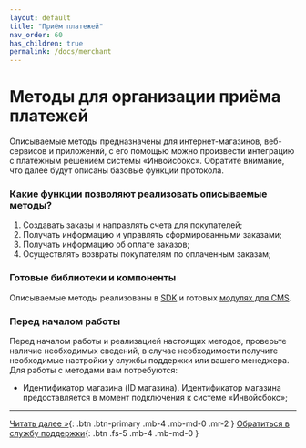 ```yaml
---
layout: default
title: "Приём платежей"
nav_order: 60
has_children: true
permalink: /docs/merchant
---
```


# Методы для организации приёма платежей

Описываемые методы предназначены для интернет-магазинов, веб-сервисов и приложений, с его помощью можно произвести
интеграцию с платёжным решением системы «Инвойсбокс». Обратите внимание, что далее будут описаны базовые
функции протокола.

### Какие функции позволяют реализовать описываемые методы?

1. Создавать заказы и направлять счета для покупателей;
2. Получать информацию и управлять сформированными заказами;
3. Получать информацию об оплате заказов;
4. Осуществлять возвраты покупателям по оплаченным заказам;

### Готовые библиотеки и компоненты

Описываемые методы реализованы в [SDK](/docs/merchant/sdk) и готовых [модулях для CMS](/docs/merchant/cms).


### Перед началом работы

Перед началом работы и реализацией настоящих методов, проверьте наличие необходимых сведений, в случае
необходимости получите необходимые настройки у службы поддержки или вашего менеджера. Для работы с методами вам потребуются:

- Идентификатор магазина (ID магазина). Идентификатор магазина предоставляется в момент подключения к системе «Инвойсбокс»;

---

[Читать далее &raquo;](/docs/merchant/schema/){: .btn .btn-primary .mb-4 .mb-md-0 .mr-2 } [Обратиться в службу поддержки](https://www.invoicebox.ru/ru/contacts/feedback.html){: .btn .fs-5 .mb-4 .mb-md-0 }
